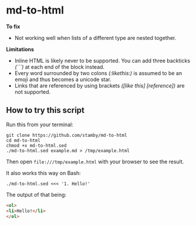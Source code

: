 # md-to-html

**To fix**

 - Not working well when lists of a different type are nested together.

**Limitations**

 - Inline HTML is likely never to be supported. You can add three backticks *(\`\`\`)* at each end of the block instead.
 - Every word surrounded by two colons *(:likethis:)* is assumed to be an emoji and thus becomes a unicode star.
 - Links that are referenced by using brackets *(\[like this\] \[reference\])* are not supported.

## How to try this script

Run this from your terminal:

```shell
git clone https://github.com/stamby/md-to-html
cd md-to-html
chmod +x md-to-html.sed
./md-to-html.sed example.md > /tmp/example.html
```

Then open `file:///tmp/example.html` with your browser to see the result.

It also works this way on Bash:

```shell
./md-to-html.sed <<< '1. Hello!'
```

The output of that being:

```html
<ol>
<li>Hello!</li>
</ol>
```
 
